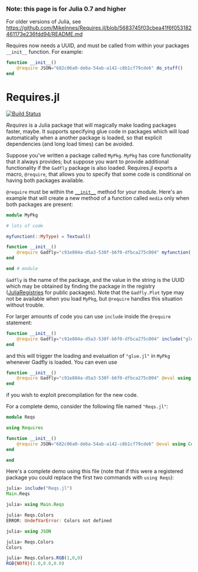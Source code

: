 ### Note: this page is for Julia 0.7 and higher

For older versions of Julia, see https://github.com/MikeInnes/Requires.jl/blob/5683745f03cbea41f6f053182461173e236fdd94/README.md



Requires now needs a UUID, and must be called from within your packages `__init__` function. For example:

```julia
function __init__()
    @require JSON="682c06a0-de6a-54ab-a142-c8b1cf79cde6" do_stuff()
end
```

# Requires.jl

[![Build Status](https://travis-ci.org/MikeInnes/Requires.jl.svg?branch=master)](https://travis-ci.org/MikeInnes/Requires.jl)

*Requires* is a Julia package that will magically make loading packages
faster, maybe. It supports specifying glue code in packages which will
load automatically when a another package is loaded, so that explicit
dependencies (and long load times) can be avoided.

Suppose you've written a package called `MyPkg`. `MyPkg` has core functionality that it always provides;
but suppose you want to provide additional functionality if the `Gadfly` package is also loaded.
Requires.jl exports a macro, `@require`, that allows you to specify that some code is conditional on having both packages available.

`@require` must be within the [`__init__`](https://docs.julialang.org/en/v1/manual/modules/#Module-initialization-and-precompilation-1) method for your module.
Here's an example that will create a new method of a function called `media` only when both packages are present:

```julia
module MyPkg

# lots of code

myfunction(::MyType) = Textual()

function __init__()
    @require Gadfly="c91e804a-d5a3-530f-b6f0-dfbca275c004" myfunction(::Gadfly.Plot) = Graphical()
end

end # module
```

`Gadfly` is the name of the package, and the value in the string is the UUID which may be obtained
by finding the package in the registry ([JuliaRegistries](https://github.com/JuliaRegistries/General) for public packages).
Note that the `Gadfly.Plot` type may not be available when you load `MyPkg`, but `@require`
handles this situation without trouble.

For larger amounts of code you can use `include` inside the `@require` statement:

```julia
function __init__()
    @require Gadfly="c91e804a-d5a3-530f-b6f0-dfbca275c004" include("glue.jl")
end
```

and this will trigger the loading and evaluation of `"glue.jl"` in `MyPkg` whenever Gadfly is loaded.
You can even use

```julia
function __init__()
    @require Gadfly="c91e804a-d5a3-530f-b6f0-dfbca275c004" @eval using MyGluePkg
end
```

if you wish to exploit precompilation for the new code.

For a complete demo, consider the following file named `"Reqs.jl"`:

```julia
module Reqs

using Requires

function __init__()
    @require JSON="682c06a0-de6a-54ab-a142-c8b1cf79cde6" @eval using Colors
end

end
```

Here's a complete demo using this file (note that if this were a registered package you could
replace the first two commands with `using Reqs`):

```julia
julia> include("Reqs.jl")
Main.Reqs

julia> using Main.Reqs

julia> Reqs.Colors
ERROR: UndefVarError: Colors not defined

julia> using JSON

julia> Reqs.Colors
Colors

julia> Reqs.Colors.RGB(1,0,0)
RGB{N0f8}(1.0,0.0,0.0)
```

